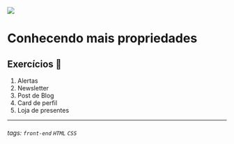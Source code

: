 ![]()<img src ="https://i.ibb.co/HxbwZMt/photoshop-capa-codelab.png" >

# Conhecendo mais propriedades

## Exercícios 🏫

1. Alertas
2. Newsletter
3. Post de Blog
4. Card de perfil
5. Loja de presentes

---

###### tags: `front-end` `HTML` `CSS`

